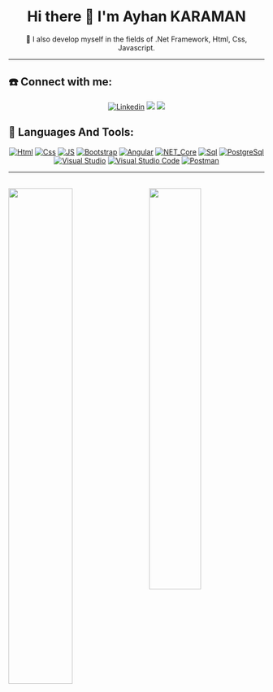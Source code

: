 
<h1 align="center">Hi there 👋  I'm Ayhan KARAMAN</h1>
<p align="center">
👀  I also develop myself in the fields of .Net Framework, Html, Css, Javascript.
</p>
<hr>

 ## ☎️   Connect with me:
 <div align="center">
  
 [![Linkedin](https://img.shields.io/badge/LINKEDIN-0A66C2?style=for-the-badge&logo=LinkedIn&logoColor=white)](https://www.linkedin.com/in/ayhan-karaman)
 <a href="mailto:ayhan28ak@gmail.com"><img src="https://img.shields.io/badge/GMAIL-EA4335?style=for-the-badge&logo=Gmail&logoColor=white"></a>
 <a href="mailto:Ayhan28.ak@outlook.com.tr"><img src="https://img.shields.io/badge/OUTLOOK-0078D4?style=for-the-badge&logo=MicrosoftOutlook&logoColor=white"></a>
</div>

## 🎷 Languages And Tools:
<div align="center">
  
[![Html](https://user-images.githubusercontent.com/68536015/166105808-e436b707-17ee-4457-8f3c-0106777edaeb.png)](https://www.w3schools.com/html/)
[![Css](https://user-images.githubusercontent.com/68536015/166105825-4e43c824-d5b0-4368-bd80-e8832aa816c2.png)](https://www.w3schools.com/css/)
[![JS](https://user-images.githubusercontent.com/68536015/166105776-6afc9d5f-c250-4df3-ade2-26152353fae0.png)](https://www.javascript.com/)
[![Bootstrap](https://user-images.githubusercontent.com/68536015/166107458-eff78ac9-213d-47e5-88a1-f70257442490.png)](https://getbootstrap.com/)
[![Angular](https://user-images.githubusercontent.com/68536015/166107528-a8db2322-e217-4c00-af53-5e6be6a31cd7.png)](https://angular.io/)
[![NET_Core](https://user-images.githubusercontent.com/68536015/166105629-e97d621a-dd2d-46f8-8d42-1f7791790142.png)](https://dotnet.microsoft.com/en-us/)
[![Sql](https://user-images.githubusercontent.com/68536015/166105921-36b183b9-319c-4f9f-9e17-7a52e60e4831.png)](https://www.w3schools.com/sql/)
[![PostgreSql](https://user-images.githubusercontent.com/68536015/166107963-a3f786ac-1288-497e-a7cc-70b70da58459.png)](https://www.postgresql.org/)
[![Visual Studio](https://user-images.githubusercontent.com/68536015/166107076-8b4a2249-8561-4586-b18a-ae0553f9798d.png)](https://visualstudio.microsoft.com/tr/vs/community/)
[![Visual Studio Code](https://user-images.githubusercontent.com/68536015/166107279-dff11890-20d0-45c0-b8ac-610f52a1b3b5.png)](https://code.visualstudio.com/)
[![Postman](https://user-images.githubusercontent.com/68536015/166107744-91966457-9f9f-4ea4-bf43-c4ef8a09371b.png)](https://www.postman.com/)

</div>
<hr/><br/>
<div>

<a href="https://github.com/Ayhan2860">
  <!-- Change the `github-readme-stats.anuraghazra1.vercel.app` to `github-readme-stats.vercel.app`  -->
  <img width="50%" align="left" src="https://github-readme-stats.vercel.app/api?username=ayhan2860&repo=github-readme-stats&theme=radical" />
</a> 

<a href="https://ayhan2860.github.io/">
  <!-- Change the `github-readme-stats.anuraghazra1.vercel.app` to `github-readme-stats.vercel.app`  -->
  <img  align="right" top="0" width="45%" src="https://github-readme-stats.vercel.app/api/top-langs/?username=ayhan2860&repo=ayhan2860.github.io&layout=compact&theme=radical" />
</a>

</div>
<!--![snake gif](https://github.com/Ayhan2860/Ayhan2860/blob/output/github-contribution-grid-snake.gif)-->



